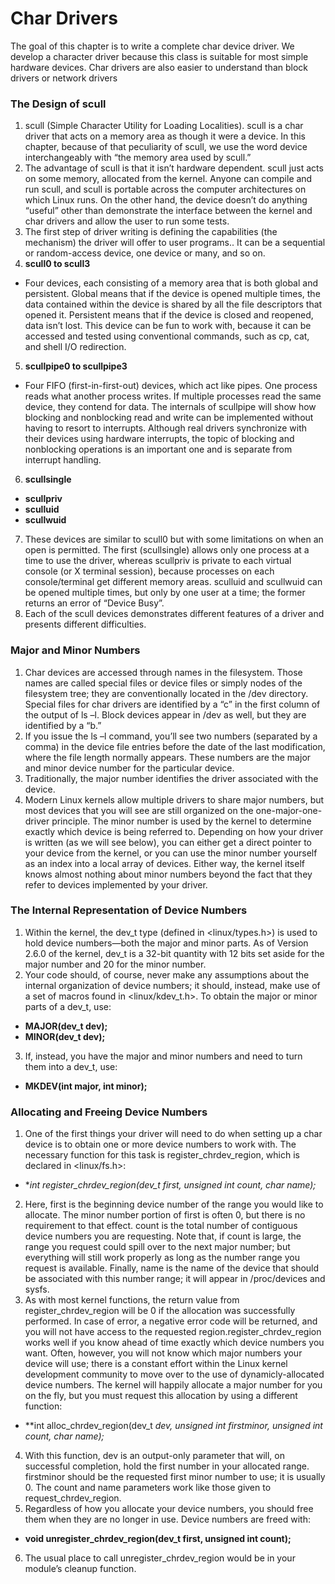 # Char Drivers
The goal of this chapter is to write a complete char device driver. We develop a character driver because this class is suitable for most simple hardware devices. Char drivers are also easier to understand than block drivers or network drivers
### The Design of scull
1.  scull (Simple Character Utility for Loading Localities). scull is a char driver that acts on a memory area as though it were a device. In this chapter, because of that peculiarity of scull, we use the word device interchangeably with “the memory area used by scull.”
2. The advantage of scull is that it isn’t hardware dependent. scull just acts on some memory, allocated from the kernel. Anyone can compile and run scull, and scull is portable across the computer architectures on which Linux runs. On the other hand, the device doesn’t do anything “useful” other than demonstrate the interface between the kernel and char drivers and allow the user to run some tests.
3. The first step of driver writing is defining the capabilities (the mechanism) the driver will offer to user programs.. It can be a sequential or random-access device, one device or many, and so on.
4. **scull0 to scull3**
- Four devices, each consisting of a memory area that is both global and persistent. Global means that if the device is opened multiple times, the data contained within the device is shared by all the file descriptors that opened it. Persistent means that if the device is closed and reopened, data isn’t lost. This device can be fun to work with, because it can be accessed and tested using conventional commands, such as cp, cat, and shell I/O redirection.
5. **scullpipe0 to scullpipe3**
- Four FIFO (first-in-first-out) devices, which act like pipes. One process reads what another process writes. If multiple processes read the same device, they contend for data. The internals of scullpipe will show how blocking and nonblocking read and write can be implemented without having to resort to interrupts. Although real drivers synchronize with their devices using hardware interrupts, the topic of blocking and nonblocking operations is an important one and is separate from interrupt handling.
6. **scullsingle**
- **scullpriv**
- **sculluid**
- **scullwuid**
7. These devices are similar to scull0 but with some limitations on when an open is permitted. The first (scullsingle) allows only one process at a time to use the driver, whereas scullpriv is private to each virtual console (or X terminal session), because processes on each console/terminal get different memory areas. sculluid and scullwuid can be opened multiple times, but only by one user at a
time; the former returns an error of “Device Busy”.
8. Each of the scull devices demonstrates different features of a driver and presents different difficulties.
### Major and Minor Numbers
1. Char devices are accessed through names in the filesystem. Those names are called special files or device files or simply nodes of the filesystem tree; they are conventionally located in the /dev directory. Special files for char drivers are identified by a “c”
in the first column of the output of ls –l. Block devices appear in /dev as well, but they are identified by a “b.”
2. If you issue the ls –l command, you’ll see two numbers (separated by a comma) in the device file entries before the date of the last modification, where the file length normally appears. These numbers are the major and minor device number for the particular device. 
3. Traditionally, the major number identifies the driver associated with the device.
4. Modern Linux kernels allow multiple drivers to share major numbers, but most devices that you will see are still organized on the
one-major-one-driver principle. The minor number is used by the kernel to determine exactly which device is being referred to. Depending on how your driver is written (as we will see below), you can either get a direct pointer to your device from the kernel, or you can use the minor number yourself as an index into a local array of devices. Either way, the kernel itself knows almost nothing about minor numbers beyond the fact that they refer to devices implemented by your driver.

### The Internal Representation of Device Numbers
1. Within the kernel, the dev_t type (defined in <linux/types.h>) is used to hold device numbers—both the major and minor parts. As of Version 2.6.0 of the kernel, dev_t is a 32-bit quantity with 12 bits set aside for the major number and 20 for the minor number.
2.  Your code should, of course, never make any assumptions about the internal organization of device numbers; it should, instead, make use of a set of macros found in <linux/kdev_t.h>. To obtain the major or minor parts of a dev_t, use:
- **MAJOR(dev_t dev);**
- **MINOR(dev_t dev);**
3. If, instead, you have the major and minor numbers and need to turn them into a dev_t,
use:
- **MKDEV(int major, int minor);**

### Allocating and Freeing Device Numbers
1. One of the first things your driver will need to do when setting up a char device is to obtain one or more device numbers to work with. The necessary function for this task is register_chrdev_region, which is declared in <linux/fs.h>:
- **int register_chrdev_region(dev_t first, unsigned int count, char *name);**
2. Here, first is the beginning device number of the range you would like to allocate. The minor number portion of first is often 0, but there is no requirement to that effect. count is the total number of contiguous device numbers you are requesting. Note that, if count is large, the range you request could spill over to the next major number; but everything will still work properly as long as the number range you request is available. Finally, name is the name of the device that should be associated with this number range; it will appear in /proc/devices and sysfs.
3. As with most kernel functions, the return value from register_chrdev_region will be 0 if the allocation was successfully performed. In case of error, a negative error code will be returned, and you will not have access to the requested region.register_chrdev_region works well if you know ahead of time exactly which device numbers you want. Often, however, you will not know which major numbers your
device will use; there is a constant effort within the Linux kernel development community to move over to the use of dynamicly-allocated device numbers. The kernel will happily allocate a major number for you on the fly, but you must request this allocation by using a different function:
- **int alloc_chrdev_region(dev_t *dev, unsigned int firstminor, unsigned int count, char *name);**
4. With this function, dev is an output-only parameter that will, on successful completion, hold the first number in your allocated range. firstminor should be the requested first minor number to use; it is usually 0. The count and name parameters work like those given to request_chrdev_region.
5. Regardless of how you allocate your device numbers, you should free them when they are no longer in use. Device numbers are freed with:
- **void unregister_chrdev_region(dev_t first, unsigned int count);**
6. The usual place to call unregister_chrdev_region would be in your module’s cleanup function.

